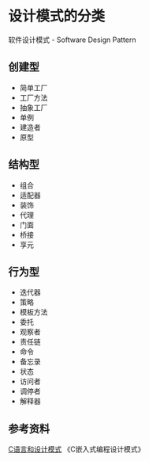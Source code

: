 # 设计模式的分类

软件设计模式 - Software Design Pattern

## 创建型
- 简单工厂
- 工厂方法
- 抽象工厂
- 单例
- 建造者
- 原型

## 结构型
- 组合
- 适配器
- 装饰
- 代理
- 门面
- 桥接
- 享元

## 行为型
- 迭代器
- 策略
- 模板方法
- 委托
- 观察者
- 责任链
- 命令
- 备忘录
- 状态
- 访问者
- 调停者
- 解释器

## 参考资料

[C语言和设计模式](https://blog.csdn.net/jinchengzhou/article/details/84135718)
《C嵌入式编程设计模式》
